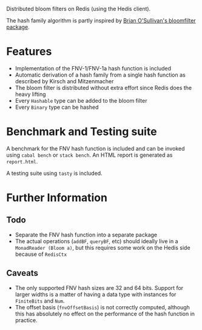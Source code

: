 Distributed bloom filters on Redis (using the Hedis client).

The hash family algorithm is partly inspired by
[Brian O'Sullivan's bloomfilter package](https://hackage.haskell.org/package/bloomfilter).

# Features

* Implementation of the FNV-1/FNV-1a hash function is included
* Automatic derivation of a hash family from a single hash function
  as described by Kirsch and Mitzenmacher
* The bloom filter is distributed without extra effort since
  Redis does the heavy lifting
* Every `Hashable` type can be added to the bloom filter
* Every `Binary` type can be hashed

# Benchmark and Testing suite

A benchmark for the FNV hash function is included and can
be invoked using `cabal bench` or `stack bench`.
An HTML report is generated as `report.html`.

A testing suite using `tasty` is included.

# Further Information
## Todo

* Separate the FNV hash function into a separate package
* The actual operations (`addBF`, `queryBF`, etc) should
  ideally live in a `MonadReader (Bloom a)`, but this requires
  some work on the Hedis side because of `RedisCtx`

## Caveats

* The only supported FNV hash sizes are 32 and 64 bits.
  Support for larger widths is a matter of having a
  data type with instances for `FiniteBits` and `Num`.
* The offset basis (`fnvOffsetBasis`) is not correctly
  computed, although this has absolutely no effect on
  the performance of the hash function in practice.
